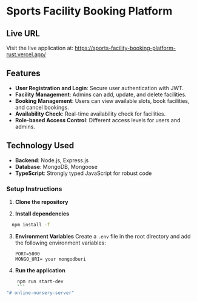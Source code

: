 # Sports Facility Booking Platform

## Live URL
Visit the live application at: https://sports-facility-booking-platform-rust.vercel.app/

## Features
- **User Registration and Login**: Secure user authentication with JWT.
- **Facility Management**: Admins can add, update, and delete facilities.
- **Booking Management**: Users can view available slots, book facilities, and cancel bookings.
- **Availability Check**: Real-time availability check for facilities.
- **Role-based Access Control**: Different access levels for users and admins.

## Technology Used
- **Backend**: Node.js, Express.js
- **Database**: MongoDB, Mongoose
- **TypeScript**: Strongly typed JavaScript for robust code

### Setup Instructions

1. **Clone the repository**

2. **Install dependencies**
  ```bash
    npm install -f
   ```

3. **Environment Variables**
   Create a `.env` file in the root directory and add the following environment variables:
    ```
    PORT=5000
    MONGO_URI= your mongodburi
    ```

4. **Run the application**
```bash
    npm run start-dev
    ```
"# online-nursery-server" 
